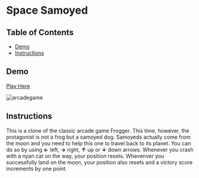 # Space Samoyed

## Table of Contents

* [Demo](#Demo)
* [Instructions](#instructions)

## Demo
[Play Here](https://kmoroz.github.io/FroggerGame/)

![arcadegame](https://user-images.githubusercontent.com/21237634/41125739-39023d86-6a9d-11e8-8bad-ca6394a2809d.gif)

## Instructions

This is a clone of the classic arcade game Frogger. This time, however, the protagonist is not a frog but a samoyed dog. Samoyeds actually come from the moon and you need to help this one to travel back to its planet. You can do so by using **←** left, **→** right, **↑** up or **↓** down arrows. Whenever you crash with a nyan cat on the way, your position resets. Whevenver you successfully land on the moon, your position also resets and a victory score increments by one point. 



